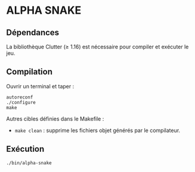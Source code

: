 
ALPHA SNAKE
===========

Dépendances
-----------

La bibliothèque Clutter (≥ 1.16) est nécessaire pour compiler et exécuter le
jeu.

Compilation
-----------

Ouvrir un terminal et taper :

    autoreconf
    ./configure
    make
    
Autres cibles définies dans le Makefile :

 - `make clean` : supprime les fichiers objet générés par le compilateur.

Exécution
---------

    ./bin/alpha-snake
